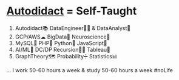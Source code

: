 # **[Autodidact](https://en.wikipedia.org/wiki/Autodidacticism) = Self-Taught**
1. Autodidact📚 DataEngineer💪🤓 & DataAnalyst🧐  
2. GCP/AWS☁ BigData🚀 Neuroscience🧠 
3. MySQL🐬 PHP🐘 Python🐍 JavaScript🤟 
4. AI/ML🤖 DC/DP Recursion👩‍💻 Tableau🎨 
5. GraphTheory🗺 Probability➗ Statistics📊

... I work 50-60 hours a week & study 50-60 hours a week #noLife
